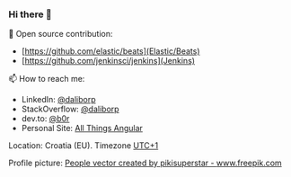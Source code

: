 ### Hi there 👋

🌱 Open source contribution:
* [https://github.com/elastic/beats](Elastic/Beats)
* [https://github.com/jenkinsci/jenkins](Jenkins)

📫 How to reach me:
* LinkedIn: [@daliborp](https://linkedin.com/in/dalibor-plavcic)
* StackOverflow: [@daliborp](https://stackoverflow.com/users/5521421/daliborp)
* dev.to: [@b0r](https://dev.to/b0r)
* Personal Site: [All Things Angular](https://allthingsangular.com/)

Location: Croatia (EU). Timezone [UTC+1](https://www.timeanddate.com/time/zone/croatia/zagreb)

<!--
💻 Stack:
* Go / Java / JS
* Spring / Spring Boot / Angular

🔬 Research interest
* Web Application Security


**dplavcic/dplavcic** is a ✨ _special_ ✨ repository because its `README.md` (this file) appears on your GitHub profile.

Here are some ideas to get you started:

- 🔭 I’m currently working on ...
- 🌱 I’m currently learning ...
- 👯 I’m looking to collaborate on ...
- 🤔 I’m looking for help with ...
- 💬 Ask me about ...
- 📫 How to reach me: ...
- 😄 Pronouns: ...
- ⚡ Fun fact: ...
-->

Profile picture: <a href="https://www.freepik.com/vectors/people">People vector created by pikisuperstar - www.freepik.com</a>
